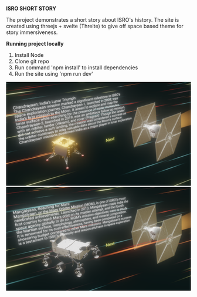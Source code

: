 **ISRO SHORT STORY**

The project demonstrates a short story about ISRO's history. The site is created using threejs + svelte (Threlte) to give off space based theme for story immersiveness.

**Running project locally**
1. Install Node
2. Clone git repo
3. Run command 'npm install' to install dependencies
4. Run the site using 'npm run dev'

![alt text](https://github.com/VibhorSaxena2302/StoryTelling/blob/main/image.png?raw=true)
![alt_text](https://github.com/VibhorSaxena2302/StoryTelling/blob/main/image2.png?raw=true)

